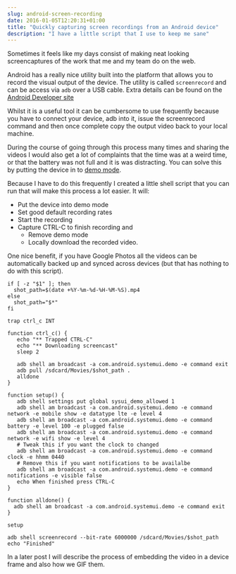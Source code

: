 ```yaml
---
slug: android-screen-recording
date: 2016-01-05T12:20:31+01:00
title: "Quickly capturing screen recordings from an Android device"
description: "I have a little script that I use to keep me sane"
---
```


Sometimes it feels like my days consist of making neat looking screencaptures of the work that
me and my team do on the web.

Android has a really nice utility built into the platform that allows you to
record the visual output of the device.  The utility is called `screenrecord` and
can be access via `adb` over a USB cable.  Extra details can be found on the
[Android Developer site](http://developer.android.com/tools/help/shell.html#screenrecord)

Whilst it is a useful tool it can be cumbersome to use frequently because you have to
connect your device, adb into it, issue the screenrecord command and then once complete
copy the output video back to your local machine.

During the course of going through this process many times and sharing the videos I would
also get a lot of complaints that the time was at a weird time, or that the battery was not
full and it is was distracting.  You can solve this by putting the device in to 
[demo mode](https://android.googlesource.com/platform/frameworks/base/+/android-6.0.0_r1/packages/SystemUI/docs/demo_mode.md).


Because I have to do this frequently I created a little shell script that you can run 
that will make this process a lot easier. It will:

* Put the device into demo mode
* Set good default recording rates
* Start the recording
* Capture CTRL-C to finish recording and
  * Remove demo mode
  * Locally download the recorded video.
  
One nice benefit, if you have Google Photos all the videos can be automatically backed up and synced
across devices (but that has nothing to do with this script).

```shell
if [ -z "$1" ]; then
  shot_path=$(date +%Y-%m-%d-%H-%M-%S).mp4
else
  shot_path="$*"
fi

trap ctrl_c INT

function ctrl_c() {
   echo "** Trapped CTRL-C"
   echo "** Downloading screencast"
   sleep 2
   
   adb shell am broadcast -a com.android.systemui.demo -e command exit
   adb pull /sdcard/Movies/$shot_path .
   alldone
}

function setup() {
   adb shell settings put global sysui_demo_allowed 1
   adb shell am broadcast -a com.android.systemui.demo -e command network -e mobile show -e datatype lte -e level 4
   adb shell am broadcast -a com.android.systemui.demo -e command battery -e level 100 -e plugged false
   adb shell am broadcast -a com.android.systemui.demo -e command network -e wifi show -e level 4
   # Tweak this if you want the clock to changed
   adb shell am broadcast -a com.android.systemui.demo -e command clock -e hhmm 0440
   # Remove this if you want notifications to be availalbe
   adb shell am broadcast -a com.android.systemui.demo -e command notifications -e visible false
   echo When finished press CTRL-C
}

function alldone() {
  adb shell am broadcast -a com.android.systemui.demo -e command exit
}

setup

adb shell screenrecord --bit-rate 6000000 /sdcard/Movies/$shot_path
echo "Finished"
```

In a later post I will describe the process of embedding the video in a 
device frame and also how we GIF them.